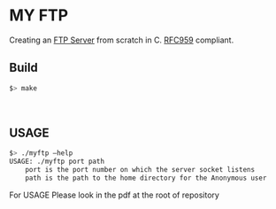 # MY FTP
Creating an [FTP Server](https://de.wikipedia.org/wiki/File_Transfer_Protocol) from scratch in C.
[RFC959](https://datatracker.ietf.org/doc/html/rfc959) compliant.
<br>

## Build
```sh
$> make
```

<br>

## USAGE
```sh
$> ./myftp –help
USAGE: ./myftp port path
	port is the port number on which the server socket listens
	path is the path to the home directory for the Anonymous user
```

For USAGE Please look in the pdf at the root of repository
